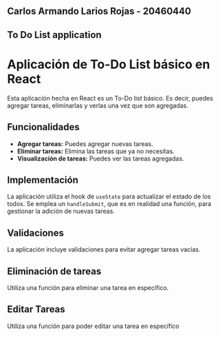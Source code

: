 ## Carlos Armando Larios Rojas - 20460440
## To Do List application

# Aplicación de To-Do List básico en React

Esta aplicación hecha en React es un To-Do list básico. Es decir, puedes agregar tareas, eliminarlas y verlas una vez que son agregadas.

## Funcionalidades

- **Agregar tareas:** Puedes agregar nuevas tareas.
- **Eliminar tareas:** Elimina las tareas que ya no necesitas.
- **Visualización de tareas:** Puedes ver las tareas agregadas.

## Implementación

La aplicación utiliza el hook de `useState` para actualizar el estado de los todos. Se emplea un `handleSubmit`, que es en realidad una función, para gestionar la adición de nuevas tareas.

## Validaciones

La aplicación incluye validaciones para evitar agregar tareas vacías.

## Eliminación de tareas

Utiliza una función para eliminar una tarea en específico.

## Editar Tareas

Utiliza una función para poder editar una tarea en específico
